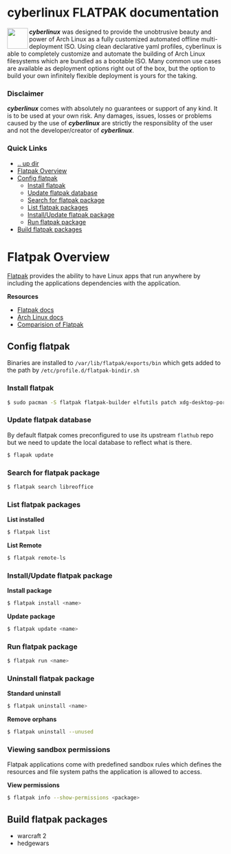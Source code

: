 cyberlinux FLATPAK documentation
====================================================================================================
<img align="left" width="48" height="48" src="../art/logo_256x256.png">
<b><i>cyberlinux</i></b> was designed to provide the unobtrusive beauty and power of Arch Linux as a
fully customized automated offline multi-deployment ISO. Using clean declarative yaml profiles,
cyberlinux is able to completely customize and automate the building of Arch Linux filesystems
which are bundled as a bootable ISO. Many common use cases are available as deployment options
right out of the box, but the option to build your own infinitely flexible deployment is yours
for the taking.

### Disclaimer
***cyberlinux*** comes with absolutely no guarantees or support of any kind. It is to be used at
your own risk.  Any damages, issues, losses or problems caused by the use of ***cyberlinux*** are
strictly the responsiblity of the user and not the developer/creator of ***cyberlinux***.

### Quick Links
* [.. up dir](../README.md)
* [Flatpak Overview](#flatpak-overview)
* [Config flatpak](#config-flatpak)
  * [Install flatpak](#install-flatpak)
  * [Update flatpak database](#update-flatpak-database)
  * [Search for flatpak package](#search-for-flatpak-package)
  * [List flatpak packages](#list-flatpak-packages)
  * [Install/Update flatpak package](#install-update-flatpak-package)
  * [Run flatpak package](#run-flatpak-package)
* [Build flatpak packages](#build-flatpak-packages)

# Flatpak Overview <a name="flatpak-overview"/></a>
[Flatpak](https://flatpak.org/) provides the ability to have Linux apps that run anywhere by
including the applications dependencies with the application.

**Resources**
* [Flatpak docs](https://docs.flatpak.org/en/latest/)
* [Arch Linux docs](https://wiki.archlinux.org/index.php/Flatpak)
* [Comparision of Flatpak](https://github.com/AppImage/AppImageKit/wiki/Similar-projects#comparison)

## Config flatpak <a name="config-flatpak"/></a>
Binaries are installed to `/var/lib/flatpak/exports/bin` which gets added to the path by
`/etc/profile.d/flatpak-bindir.sh`

### Install flatpak <a name="install-flatpak"/></a>
```bash
$ sudo pacman -S flatpak flatpak-builder elfutils patch xdg-desktop-portal-gtk fakeroot fakechroot
```

### Update flatpak database <a name="update-flatpak-database"/></a>
By default flatpak comes preconfigured to use its upstream `flathub` repo but we need to update the
local database to reflect what is there.

```bash
$ flapak update
```

### Search for flatpak package <a name="search-for-flatpak-package"/></a>
```bash
$ flatpak search libreoffice
```

### List flatpak packages <a name="list-flatpak-packages"/></a>

**List installed**
```bash
$ flatpak list
```

**List Remote**
```bash
$ flatpak remote-ls
```

### Install/Update flatpak package <a name="install-update-flatpak-package"/></a>

**Install package**
```bash
$ flatpak install <name>
```

**Update package**
```bash
$ flatpak update <name>
```

### Run flatpak package <a name="run-flatpak-package"/></a>
```bash
$ flatpak run <name>
```

### Uninstall flatpak package <a name="uninstall-flatpak-package"/></a>

**Standard uninstall**
```bash
$ flatpak uninstall <name>
```

**Remove orphans**
```bash
$ flatpak uninstall --unused
```

### Viewing sandbox permissions <a name="viewing-sandbox-permissions"/></a>
Flatpak applications come with predefined sandbox rules which defines the resources and file system
paths the application is allowed to access.

**View permissions**
```bash
$ flatpak info --show-permissions <package>
```

## Build flatpak packages <a name="build-flatpak-packages"/></a>
* warcraft 2
* hedgewars

<!-- 
vim: ts=2:sw=2:sts=2
-->
